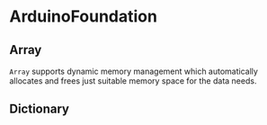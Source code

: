 # ArduinoFoundation

## Array

`Array` supports dynamic memory management which automatically allocates and frees just suitable memory space for the data needs.

## Dictionary

